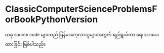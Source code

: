 # ClassicComputerScienceProblemsForBookPythonVersion
ယခု source code များသည် မြန်မာလေ့လာသူများအတွက် ရည်ရွယ်ကာ ရေးသားပေးထားခြင်း ဖြစ်ပါသည်။ 
